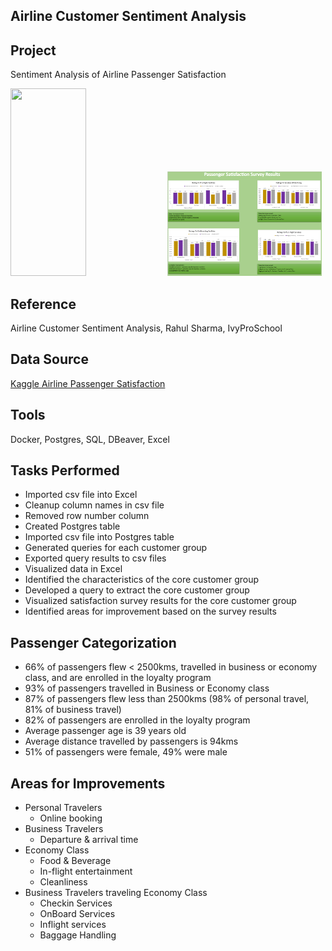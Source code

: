 ## Airline Customer Sentiment Analysis

## Project
Sentiment Analysis of Airline Passenger Satisfaction 

<p float=left>
<img src="" width="49%" height=300>
<img src="https://github.com/Sarah269/glowing-dollop/blob/main/Airline/Survey%20Results.png" width="49%">
</p>

## Reference
Airline Customer Sentiment Analysis, Rahul Sharma, IvyProSchool

## Data Source
[Kaggle Airline Passenger Satisfaction](https://www.youtube.com/redirect?event=comments&redir_token=QUFFLUhqbHI4b0VoblNZZ0phcHVtYU92dmw0RkFJc3FpQXxBQ3Jtc0ttWVg2UHpqUU1RLTg2X0hYOG1JVVQ4ZUJxc0JtWkNnYUt6ZXVYclJaNHlWTmV4MFBBLWljOXBKc2Q3VWdHeWF1OTV4N2dSQ2Jadk9pZ2MySWJ2aS0yRVRUVE1WQWtZNFRLcFRnWDV6MW9sWWpFbVZZdw&q=https%3A%2F%2Fwww.kaggle.com%2Fdatasets%2Fteejmahal20%2Fairline-passenger-satisfaction)

## Tools
Docker, Postgres, SQL, DBeaver, Excel

## Tasks Performed
- Imported csv file into Excel
- Cleanup column names in csv file
- Removed row number column
- Created Postgres table
- Imported csv file into Postgres table
- Generated queries for each customer group
- Exported query results to csv files
- Visualized data in Excel
- Identified the characteristics of the core customer group
- Developed a query to extract the core customer group
- Visualized satisfaction survey results for the core customer group
- Identified areas for improvement based on the survey results

## Passenger Categorization
- 66% of passengers flew < 2500kms, travelled in business or economy class, and are enrolled in the loyalty program
- 93% of passengers travelled in Business or Economy class
- 87% of passengers flew less than 2500kms (98% of personal travel, 81% of business travel)
- 82% of passengers are enrolled in the loyalty program
- Average passenger age is 39 years old
- Average distance travelled by passengers is 94kms
- 51% of passengers were female, 49% were male

## Areas for Improvements
- Personal Travelers
    - Online booking 
- Business Travelers
    - Departure & arrival time 
- Economy Class
    - Food & Beverage 
    - In-flight entertainment 
    - Cleanliness 
-  Business Travelers traveling Economy Class
    - Checkin Services  
    - OnBoard Services  
    - Inflight services
    - Baggage Handling 

